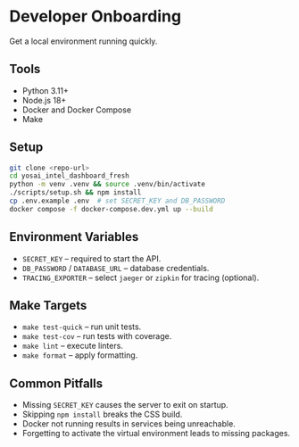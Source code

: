 # Developer Onboarding

Get a local environment running quickly.

## Tools

- Python 3.11+
- Node.js 18+
- Docker and Docker Compose
- Make

## Setup

```bash
git clone <repo-url>
cd yosai_intel_dashboard_fresh
python -m venv .venv && source .venv/bin/activate
./scripts/setup.sh && npm install
cp .env.example .env  # set SECRET_KEY and DB_PASSWORD
docker compose -f docker-compose.dev.yml up --build
```

## Environment Variables

- `SECRET_KEY` – required to start the API.
- `DB_PASSWORD` / `DATABASE_URL` – database credentials.
- `TRACING_EXPORTER` – select `jaeger` or `zipkin` for tracing (optional).

## Make Targets

- `make test-quick` – run unit tests.
- `make test-cov` – run tests with coverage.
- `make lint` – execute linters.
- `make format` – apply formatting.

## Common Pitfalls

- Missing `SECRET_KEY` causes the server to exit on startup.
- Skipping `npm install` breaks the CSS build.
- Docker not running results in services being unreachable.
- Forgetting to activate the virtual environment leads to missing packages.

